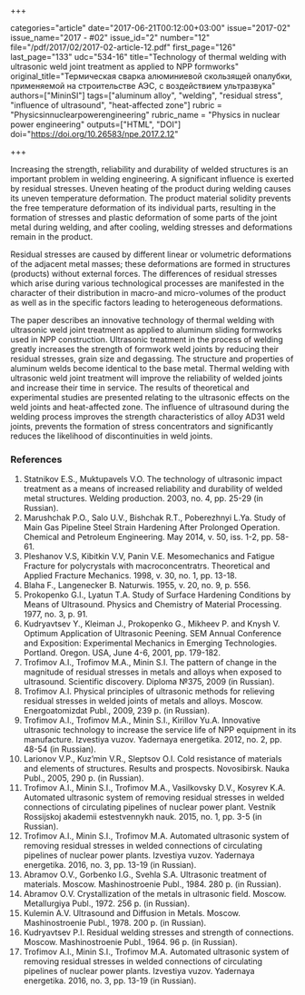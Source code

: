 +++

categories="article"
date="2017-06-21T00:12:00+03:00"
issue="2017-02"
issue_name="2017 - #02"
issue_id="2"
number="12"
file="/pdf/2017/02/2017-02-article-12.pdf"
first_page="126"
last_page="133"
udc="534-16"
title="Technology of thermal welding with ultrasonic weld joint treatment as applied to NPP formworks"
original_title="Термическая сварка алюминиевой скользящей опалубки, применяемой на строительстве АЭС, с воздействием ультразвука"
authors=["MininSI"]
tags=["aluminum alloy", "welding", "residual stress", "influence of ultrasound", "heat-affected zone"]
rubric = "Physicsinnuclearpowerengineering"
rubric_name = "Physics in nuclear power engineering"
outputs=["HTML", "DOI"]
doi="https://doi.org/10.26583/npe.2017.2.12"

+++

Increasing the strength, reliability and durability of welded structures is an important problem in welding engineering. A significant influence is exerted by residual stresses. Uneven heating of the product during welding causes its uneven temperature deformation. The product material solidity prevents the free temperature deformation of its individual parts, resulting in the formation of stresses and plastic deformation of some parts of the joint metal during welding, and after cooling, welding stresses and deformations remain in the product.

Residual stresses are caused by different linear or volumetric deformations of the adjacent metal masses; these deformations are formed in structures (products) without external forces. The differences of residual stresses which arise during various technological processes are manifested in the character of their distribution in macro-and micro-volumes of the product as well as in the specific factors leading to heterogeneous deformations.

The paper describes an innovative technology of thermal welding with ultrasonic weld joint treatment as applied to aluminum sliding formworks used in NPP construction. Ultrasonic treatment in the process of welding greatly increases the strength of formwork weld joints by reducing their residual stresses, grain size and degassing. The structure and properties of aluminum welds become identical to the base metal. Thermal welding with ultrasonic weld joint treatment will improve the reliability of welded joints and increase their time in service. The results of theoretical and experimental studies are presented relating to the ultrasonic effects on the weld joints and heat-affected zone. The influence of ultrasound during the welding process improves the strength characteristics of alloy AD31 weld joints, prevents the formation of stress concentrators and significantly reduces the likelihood of discontinuities in weld joints.

### References

1. Statnikov E.S., Muktupavels V.O. The technology of ultrasonic impact treatment as a means of increased reliability and durability of welded metal structures. Welding production. 2003, no. 4, pp. 25-29 (in Russian).
2. Marushchak P.O., Salo U.V., Bishchak R.T., Poberezhnyi L.Ya. Study of Main Gas Pipeline Steel Strain Hardening After Prolonged Operation. Chemical and Petroleum Engineering. May 2014, v. 50, iss. 1-2, pp. 58-61.
3. Pleshanov V.S, Kibitkin V.V, Panin V.E. Mesomechanics and Fatigue Fracture for polycrystals with macroconcentratrs. Theoretical and Applied Fracture Mechanics. 1998, v. 30, no. 1, pp. 13-18.
4. Blaha F., Langenecker В. Naturwis. 1955, v. 20, no. 9, p. 556.
5. Prokopenko G.I., Lyatun T.A. Study of Surface Hardening Conditions by Means of Ultrasound. Physics and Chemistry of Material Processing. 1977, no. 3, p. 91.
6. Kudryavtsev Y., Kleiman J., Prokopenko G., Mikheev P. and Knysh V. Optimum Application of Ultrasonic Peening. SEM Annual Conference and Exposition: Experimental Mechanics in Emerging Technologies. Portland. Oregon. USA, June 4-6, 2001, pp. 179-182.
7. Trofimov A.I., Trofimov M.A., Minin S.I. The pattern of change in the magnitude of residual stresses in metals and alloys when exposed to ultrasound. Scientific discovery. Diploma №375, 2009 (in Russian).
8. Trofimov A.I. Physical principles of ultrasonic methods for relieving residual stresses in welded joints of metals and alloys. Moscow. Energoatomizdat Publ., 2009, 239 p. (in Russian).
9. Trofimov A.I., Trofimov M.A., Minin S.I., Kirillov Yu.A. Innovative ultrasonic technology to increase the service life of NPP equipment in its manufacture. Izvestiya vuzov. Yadernaya energetika. 2012, no. 2, pp. 48-54 (in Russian).
10. Larionov V.P., Kuz’min V.R., Sleptsov O.I. Cold resistance of materials and elements of structures. Results and prospects. Novosibirsk. Nauka Publ., 2005, 290 p. (in Russian).
11. Trofimov A.I., Minin S.I., Trofimov M.A., Vasilkovsky D.V., Kosyrev K.A. Automated ultrasonic system of removing residual stresses in welded connections of circulating pipelines of nuclear power plant. Vestnik Rossijskoj akademii estestvennykh nauk. 2015, no. 1, pp. 3-5 (in Russian).
12. Trofimov A.I., Minin S.I., Trofimov M.A. Automated ultrasonic system of removing residual stresses in welded connections of circulating pipelines of nuclear power plants. Izvestiya vuzov. Yadernaya energetika. 2016, no. 3, pp. 13-19 (in Russian).
13. Abramov O.V., Gorbenko I.G., Svehla S.A. Ultrasonic treatment of materials. Moscow. Mashinostroenie Publ., 1984. 280 p. (in Russian).
14. Abramov O.V. Crystallization of the metals in ultrasonic field. Moscow. Metallurgiya Publ., 1972. 256 p. (in Russian).
15. Kulemin A.V. Ultrasound and Diffusion in Metals. Moscow. Mashinostroenie Publ., 1978. 200 p. (in Russian).
16. Kudryavtsev P.I. Residual welding stresses and strength of connections. Moscow. Mashinostroenie Publ., 1964. 96 p. (in Russian).
17. Trofimov A.I., Minin S.I., Trofimov M.A. Automated ultrasonic system of removing residual stresses in welded connections of circulating pipelines of nuclear power plants. Izvestiya vuzov. Yadernaya energetika. 2016, no. 3, pp. 13-19 (in Russian).